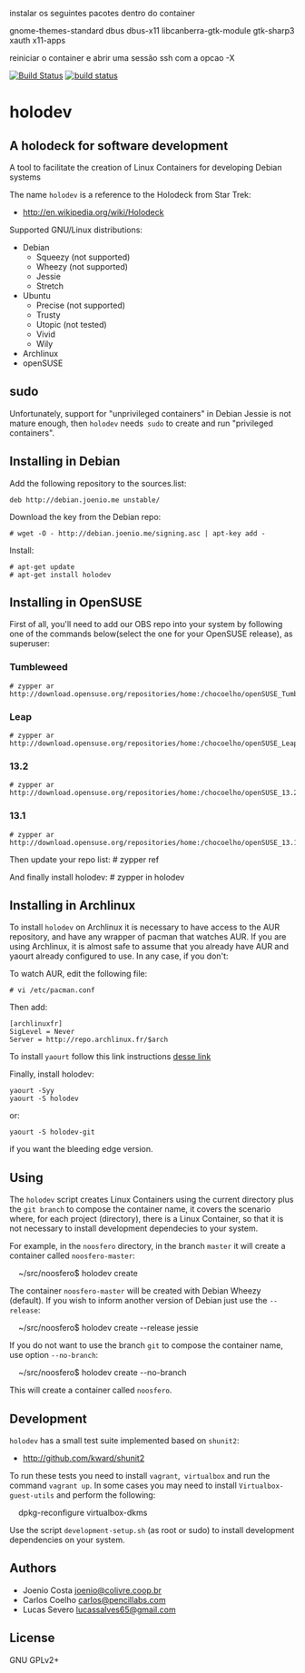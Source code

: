 instalar os seguintes pacotes dentro do container

gnome-themes-standard
dbus
dbus-x11
libcanberra-gtk-module
gtk-sharp3
xauth
x11-apps

reiniciar o container e abrir uma sessão ssh com a opcao -X

[![Build Status](https://travis-ci.org/lappis-tools/holodev.svg?branch=master)](https://travis-ci.org/lappis-tools/holodev)
[![build status](https://gitlab.com/lappis/holodev/badges/master/build.svg)](https://gitlab.com/lappis/holodev/commits/master)

# holodev

## A holodeck for software development

A tool to facilitate the creation of Linux Containers for developing Debian systems

The name `holodev` is a reference to the Holodeck from Star Trek:

* http://en.wikipedia.org/wiki/Holodeck

Supported GNU/Linux distributions:

* Debian
  * Squeezy (not supported)
  * Wheezy (not supported)
  * Jessie
  * Stretch
* Ubuntu
  * Precise (not supported)
  * Trusty
  * Utopic (not tested)
  * Vivid
  * Wily
* Archlinux
* openSUSE

## sudo

Unfortunately, support for "unprivileged containers" in Debian Jessie is not mature enough, then `holodev` needs` sudo` to create and run "privileged containers".

## Installing in Debian

Add the following repository to the sources.list:

    deb http://debian.joenio.me unstable/

Download the key from the Debian repo:

    # wget -O - http://debian.joenio.me/signing.asc | apt-key add -

Install:

    # apt-get update
    # apt-get install holodev

## Installing in OpenSUSE

First of all, you'll need to add our OBS repo into your system by following one of the commands below(select the one for your OpenSUSE release), as superuser:

### Tumbleweed
    # zypper ar http://download.opensuse.org/repositories/home:/chocoelho/openSUSE_Tumbleweed/home:chocoelho.repo

### Leap
    # zypper ar http://download.opensuse.org/repositories/home:/chocoelho/openSUSE_Leap_42.1/home:chocoelho.repo

### 13.2
    # zypper ar http://download.opensuse.org/repositories/home:/chocoelho/openSUSE_13.2/home:chocoelho.repo

### 13.1
    # zypper ar http://download.opensuse.org/repositories/home:/chocoelho/openSUSE_13.1/home:chocoelho.repo

Then update your repo list:
    # zypper ref

And finally install holodev:
    # zypper in holodev

## Installing in Archlinux

To install `holodev` on Archlinux it is necessary to have access to the AUR repository, and have any wrapper of pacman that watches AUR. If you are using Archlinux, it is almost safe to assume that you already have AUR and yaourt already configured to use. In any case, if you don't:

To watch AUR, edit the following file:

    # vi /etc/pacman.conf

Then add:

    [archlinuxfr]
    SigLevel = Never
    Server = http://repo.archlinux.fr/$arch

To install `yaourt` follow this link instructions [desse link](https://archlinux.fr/yaourt-en)

Finally, install holodev:

    yaourt -Syy
    yaourt -S holodev

or:

    yaourt -S holodev-git

if you want the bleeding edge version.

## Using

The `holodev` script creates Linux Containers using the current directory plus the `git branch` to compose the container name, it covers the scenario where, for each project (directory), there is a Linux Container, so that it is not necessary to install development dependecies to your system.

For example, in the `noosfero` directory, in the branch `master` it will create a container called `noosfero-master`:

    ~/src/noosfero$ holodev create

The container `noosfero-master` will be created with Debian Wheezy (default). If you wish to inform another version of Debian just use the `--release`:

    ~/src/noosfero$ holodev create --release jessie

If you do not want to use the branch `git` to compose the container name, use option `--no-branch`:

    ~/src/noosfero$ holodev create --no-branch

This will create a container called `noosfero`.

## Development

`holodev` has a small test suite implemented based on `shunit2`:

* http://github.com/kward/shunit2

To run these tests you need to install `vagrant`,` virtualbox` and run the command `vagrant up`. In some cases you may need to install `Virtualbox-guest-utils` and perform the following:

    dpkg-reconfigure virtualbox-dkms

Use the script `development-setup.sh` (as root or sudo) to install development dependencies on your system.

## Authors

* Joenio Costa <joenio@colivre.coop.br>
* Carlos Coelho <carlos@pencillabs.com>
* Lucas Severo <lucassalves65@gmail.com>

## License

GNU GPLv2+
